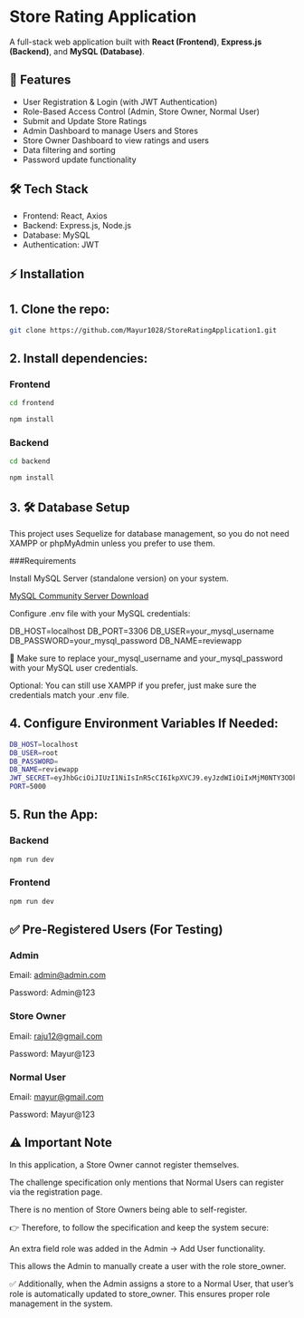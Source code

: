 # Store Rating Application

A full-stack web application built with **React (Frontend)**, **Express.js (Backend)**, and **MySQL (Database)**.

## 🚀 Features

- User Registration & Login (with JWT Authentication)
- Role-Based Access Control (Admin, Store Owner, Normal User)
- Submit and Update Store Ratings
- Admin Dashboard to manage Users and Stores
- Store Owner Dashboard to view ratings and users
- Data filtering and sorting
- Password update functionality

## 🛠️ Tech Stack

- Frontend: React, Axios
- Backend: Express.js, Node.js
- Database: MySQL
- Authentication: JWT

## ⚡ Installation

## 1. Clone the repo:

```bash
git clone https://github.com/Mayur1028/StoreRatingApplication1.git
```

## 2. Install dependencies:

### Frontend

```bash
cd frontend
```

```bash
npm install
```

### Backend

```bash
cd backend
```

```bash
npm install
```

## 3. 🛠 Database Setup

This project uses Sequelize for database management, so you do not need XAMPP or phpMyAdmin unless you prefer to use them.

###Requirements

Install MySQL Server (standalone version) on your system.

[MySQL Community Server Download](https://dev.mysql.com/downloads/mysql/)

Configure .env file with your MySQL credentials:

DB_HOST=localhost
DB_PORT=3306
DB_USER=your_mysql_username
DB_PASSWORD=your_mysql_password
DB_NAME=reviewapp

🔹 Make sure to replace your_mysql_username and your_mysql_password with your MySQL user credentials.

Optional: You can still use XAMPP if you prefer, just make sure the credentials match your .env file.

## 4. Configure Environment Variables If Needed:

```bash
DB_HOST=localhost
DB_USER=root
DB_PASSWORD=
DB_NAME=reviewapp
JWT_SECRET=eyJhbGciOiJIUzI1NiIsInR5cCI6IkpXVCJ9.eyJzdWIiOiIxMjM0NTY3ODkwIiwibmFtZSI6IkpvaG4gRG9lIiwiYWRtaW4iOnRydWUsImlhdCI6MTUxNjIzOTAyMn0.KMUFsIDTnFmyG3nMiGM6H9FNFUROf3wh7SmqJp-QV30
PORT=5000
```

## 5. Run the App:

### Backend

```bash
npm run dev
```

### Frontend

```bash
npm run dev
```

## ✅ Pre-Registered Users (For Testing)

### Admin

Email: admin@admin.com

Password: Admin@123

### Store Owner

Email: raju12@gmail.com

Password: Mayur@123

### Normal User

Email: mayur@gmail.com

Password: Mayur@123

## ⚠️ Important Note

In this application, a Store Owner cannot register themselves.

The challenge specification only mentions that Normal Users can register via the registration page.

There is no mention of Store Owners being able to self-register.

👉 Therefore, to follow the specification and keep the system secure:

An extra field role was added in the Admin → Add User functionality.

This allows the Admin to manually create a user with the role store_owner.

✅ Additionally, when the Admin assigns a store to a Normal User, that user’s role is automatically updated to store_owner.
This ensures proper role management in the system.
